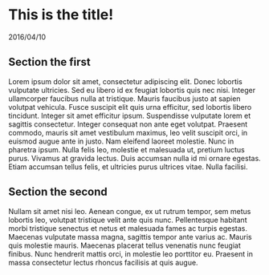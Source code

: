 # This is the title!
2016/04/10

## Section the first
Lorem ipsum dolor sit amet, consectetur adipiscing elit. Donec lobortis vulputate ultricies. Sed eu libero id ex feugiat lobortis quis nec nisi. Integer ullamcorper faucibus nulla at tristique. Mauris faucibus justo at sapien volutpat vehicula. Fusce suscipit elit quis urna efficitur, sed lobortis libero tincidunt. Integer sit amet efficitur ipsum. Suspendisse vulputate lorem et sagittis consectetur. Integer consequat non ante eget volutpat. Praesent commodo, mauris sit amet vestibulum maximus, leo velit suscipit orci, in euismod augue ante in justo. Nam eleifend laoreet molestie. Nunc in pharetra ipsum. Nulla felis leo, molestie et malesuada ut, pretium luctus purus. Vivamus at gravida lectus. Duis accumsan nulla id mi ornare egestas. Etiam accumsan tellus felis, et ultricies purus ultrices vitae. Nulla facilisi.

## Section the second
Nullam sit amet nisi leo. Aenean congue, ex ut rutrum tempor, sem metus lobortis leo, volutpat tristique velit ante quis nunc. Pellentesque habitant morbi tristique senectus et netus et malesuada fames ac turpis egestas. Maecenas vulputate massa magna, sagittis tempor ante varius ac. Mauris quis molestie mauris. Maecenas placerat tellus venenatis nunc feugiat finibus. Nunc hendrerit mattis orci, in molestie leo porttitor eu. Praesent in massa consectetur lectus rhoncus facilisis at quis augue.

